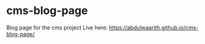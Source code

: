 # cms-blog-page
Blog page for the cms project
Live here: https://abdulwaarith.github.io/cms-blog-page/
